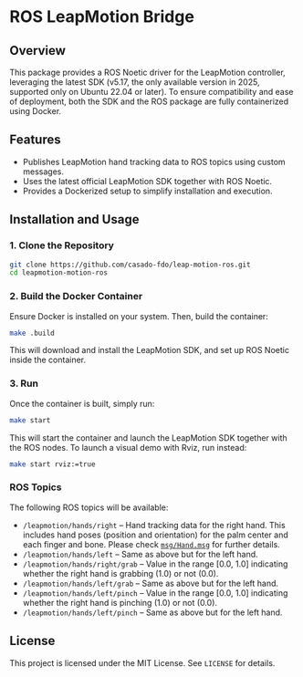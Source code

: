 # ROS LeapMotion Bridge

## Overview
This package provides a ROS Noetic driver for the LeapMotion controller, leveraging the latest SDK (v5.17, the only available version in 2025, supported only on Ubuntu 22.04 or later). To ensure compatibility and ease of deployment, both the SDK and the ROS package are fully containerized using Docker.

## Features
- Publishes LeapMotion hand tracking data to ROS topics using custom messages.
- Uses the latest official LeapMotion SDK together with ROS Noetic.
- Provides a Dockerized setup to simplify installation and execution.


## Installation and Usage
### 1. Clone the Repository
```bash
git clone https://github.com/casado-fdo/leap-motion-ros.git
cd leapmotion-motion-ros
```

### 2. Build the Docker Container
Ensure Docker is installed on your system. Then, build the container:
```bash
make .build
```
This will download and install the LeapMotion SDK, and set up ROS Noetic inside the container.

### 3. Run
Once the container is built, simply run:
```bash
make start
```
This will start the container and launch the LeapMotion SDK together with the ROS nodes. To launch a visual demo with Rviz, run instead:
```bash
make start rviz:=true
```

### ROS Topics
The following ROS topics will be available:
- `/leapmotion/hands/right` – Hand tracking data for the right hand. This includes hand poses (position and orientation) for the palm center and each finger and bone. Please check [`msg/Hand.msg`](leap_motion_controller/msg/Hand.msg) for further details.
- `/leapmotion/hands/left` – Same as above but for the left hand.
- `/leapmotion/hands/right/grab` – Value in the range [0.0, 1.0] indicating whether the right hand is grabbing (1.0) or not (0.0).
- `/leapmotion/hands/left/grab` – Same as above but for the left hand.
- `/leapmotion/hands/left/pinch` – Value in the range [0.0, 1.0] indicating whether the right hand is pinching (1.0) or not (0.0).
- `/leapmotion/hands/left/pinch` – Same as above but for the left hand.

## License
This project is licensed under the MIT License. See `LICENSE` for details.